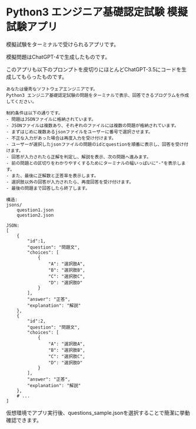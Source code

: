 # Python3 エンジニア基礎認定試験 模擬試験アプリ



模擬試験をターミナルで受けられるアプリです。

模擬問題はChatGPT-4で生成したものです。

このアプリも以下のプロンプトを皮切りにほとんどChatGPT-3.5にコードを生成してもらったものです。

```
あなたは優秀なソフトウェアエンジニアです。
Python3 エンジニア基礎認定試験の問題をターミナルで表示、回答できるプログラムを作成してください。

制約条件は以下の通りです。
- 問題はJSONファイルに格納されています。
- JSONファイルは複数あり、それぞれのファイルには複数の問題が格納されています。
- まずはじめに複数あるjsonファイルをユーザーに番号で選択させます。
- 不正な入力があった場合は再度入力を受け付けます。
- ユーザーが選択したjsonファイルの問題のidとquestionを順番に表示し、回答を受け付けます。
- 回答が入力されたら正解を判定し、解説を表示、次の問題へ進みます。
- 前の問題との区切りをわかりやすくするためにターミナルの幅いっぱいに"-"を表示します。
- また、最後に正解数と正答率を表示します。
- 選択肢以外の回答が入力されたら、再度回答を受け付けます。
- 最後の問題まで回答したら終了します。

構造:
jsons/
    question1.json
    question2.json

JSON:
[
    {
        "id":1,
        "question": "問題文",
        "choices": [
            {
                "A": "選択肢A",
                "B": "選択肢B",
                "C": "選択肢C",
                "D": "選択肢D"
            }
        ],
        "answer": "正答",
        "explanation": "解説"
    },
    {
        "id":2,
        "question": "問題文",
        "choices": [
            {
                "A": "選択肢A",
                "B": "選択肢B",
                "C": "選択肢C",
                "D": "選択肢D"
            }
        ],
        "answer": "正答",
        "explanation": "解説"
    },
    # ...
]
```



仮想環境でアプリ実行後、questions_sample.jsonを選択することで簡潔に挙動確認できます。